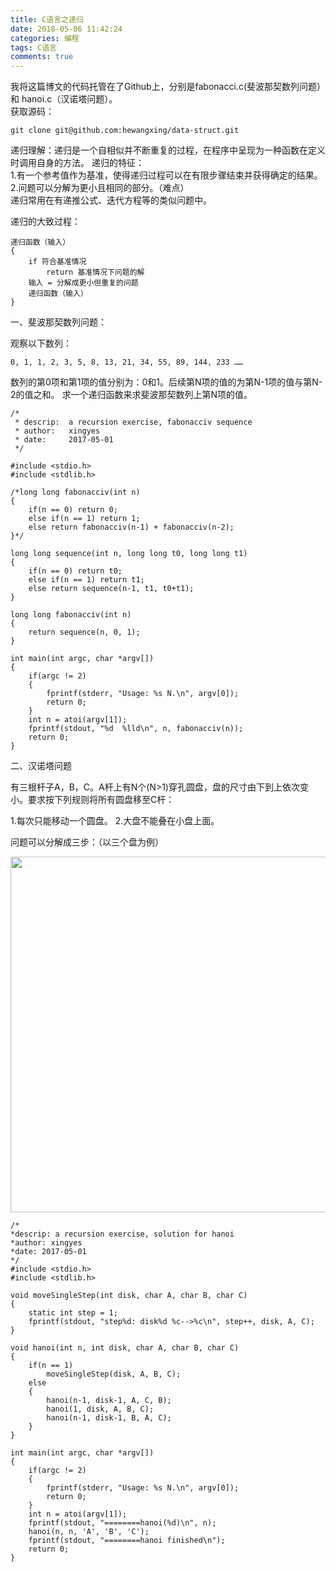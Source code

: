 ```yaml
---
title: C语言之递归
date: 2018-05-06 11:42:24
categories: 编程
tags: C语言
comments: true 
---
```


我将这篇博文的代码托管在了Github上，分别是fabonacci.c(斐波那契数列问题） 和 hanoi.c（汉诺塔问题）。  
获取源码：

    git clone git@github.com:hewangxing/data-struct.git
    

递归理解：递归是一个自相似并不断重复的过程，在程序中呈现为一种函数在定义时调用自身的方法。
递归的特征：  
1.有一个参考值作为基准，使得递归过程可以在有限步骤结束并获得确定的结果。
2.问题可以分解为更小且相同的部分。（难点）  
递归常用在有递推公式、迭代方程等的类似问题中。

递归的大致过程：

    递归函数（输入）  
    {
        if 符合基准情况  
            return 基准情况下问题的解
        输入 = 分解成更小但重复的问题
        递归函数（输入）
    }
    
一、斐波那契数列问题：

观察以下数列：

    0, 1, 1, 2, 3, 5, 8, 13, 21, 34, 55, 89, 144, 233 ……
    
数列的第0项和第1项的值分别为：0和1。后续第N项的值的为第N-1项的值与第N-2的值之和。 求一个递归函数来求斐波那契数列上第N项的值。

    /* 
     * descrip:  a recursion exercise, fabonacciv sequence 
     * author:   xingyes
     * date:     2017-05-01
     */
    
    #include <stdio.h>
    #include <stdlib.h>
    
    /*long long fabonacciv(int n)
    {
        if(n == 0) return 0;
        else if(n == 1) return 1;
        else return fabonacciv(n-1) + fabonacciv(n-2);
    }*/
    
    long long sequence(int n, long long t0, long long t1)
    {
        if(n == 0) return t0;
        else if(n == 1) return t1;
        else return sequence(n-1, t1, t0+t1);
    }
    
    long long fabonacciv(int n)
    {
        return sequence(n, 0, 1);
    }
    
    int main(int argc, char *argv[])
    {
        if(argc != 2)
        {
            fprintf(stderr, "Usage: %s N.\n", argv[0]);
            return 0;
        }
        int n = atoi(argv[1]);
        fprintf(stdout, "%d  %lld\n", n, fabonacciv(n));
        return 0;
    }
    

二、汉诺塔问题

有三根杆子A，B，C。A杆上有N个(N>1)穿孔圆盘，盘的尺寸由下到上依次变小。要求按下列规则将所有圆盘移至C杆：

1.每次只能移动一个圆盘。
2.大盘不能叠在小盘上面。

问题可以分解成三步：（以三个盘为例）

<img src="http://123.206.132.71/wp-content/uploads/2017/05/P70501-225214.jpg" alt="" width="768" height="569" class="alignnone size-full wp-image-183" />

    /* 
    *descrip: a recursion exercise, solution for hanoi 
    *author: xingyes 
    *date: 2017-05-01 
    */ 
    #include <stdio.h> 
    #include <stdlib.h>
    
    void moveSingleStep(int disk, char A, char B, char C)
    {
        static int step = 1;
        fprintf(stdout, "step%d: disk%d %c-->%c\n", step++, disk, A, C);
    }
    
    void hanoi(int n, int disk, char A, char B, char C)
    {
        if(n == 1) 
            moveSingleStep(disk, A, B, C);
        else 
        {
            hanoi(n-1, disk-1, A, C, B);
            hanoi(1, disk, A, B, C);
            hanoi(n-1, disk-1, B, A, C);
        }
    }
    
    int main(int argc, char *argv[])
    {
        if(argc != 2)
        {
            fprintf(stderr, "Usage: %s N.\n", argv[0]);
            return 0;
        }
        int n = atoi(argv[1]);
        fprintf(stdout, "========hanoi(%d)\n", n);
        hanoi(n, n, 'A', 'B', 'C');
        fprintf(stdout, "========hanoi finished\n");
        return 0;
    }